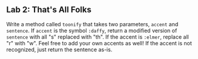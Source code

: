 ## Lab 2: That's All Folks

Write a method called `toonify` that takes two parameters, `accent` and `sentence`. If `accent` is the symbol `:daffy`, return a modified version of `sentence` with all "s" replaced with "th". If the accent is `:elmer`, replace all "r" with "w". Feel free to add your own accents as well! If the accent is not recognized, just return the sentence as-is.
